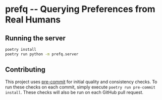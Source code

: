 # prefq -- Querying Preferences from Real Humans

## Running the server

```bash
poetry install
poetry run python -m prefq.server
```

## Contributing

This project uses [pre-commit](https://pre-commit.com/) for initial quality and consistency checks. To run these checks on each commit, simply execute `poetry run pre-commit install`. These checks will also be run on each GitHub pull request.
